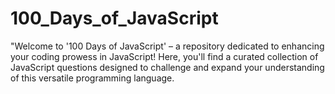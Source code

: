 # 100_Days_of_JavaScript
"Welcome to '100 Days of JavaScript' – a repository dedicated to enhancing your coding prowess in JavaScript! Here, you'll find a curated collection of JavaScript questions designed to challenge and expand your understanding of this versatile programming language.

